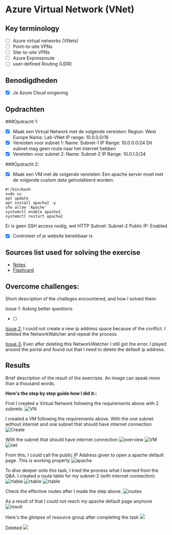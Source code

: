 # Azure Virtual Network (VNet)

## Key terminology

- [ ] Azure virtual networks (VNets)
- [ ] Point-to-site VPNs
- [ ] Site-to-site VPNs
- [ ] Azure Expressroute
- [ ] user-defined Routing (UDR)

## Benodigdheden

- [x] Je Azure Cloud omgeving

## Opdrachten

###Opdracht 1:

- [x] Maak een Virtual Network met de volgende vereisten:
      Region: West Europe
      Name: Lab-VNet
      IP range: 10.0.0.0/16
- [x] Vereisten voor subnet 1:
      Name: Subnet-1
      IP Range: 10.0.0.0/24
      Dit subnet mag geen route naar het internet hebben
- [x] Vereisten voor subnet 2:
      Name: Subnet-2
      IP Range: 10.0.1.0/24

###Opdracht 2:

- [x] Maak een VM met de volgende vereisten: Een apache server moet met de volgende custom data geïnstalleerd worden:

```
#!/bin/bash
sudo su
apt update
apt install apache2 -y
ufw allow 'Apache'
systemctl enable apache2
systemctl restart apache2
```

Er is geen SSH access nodig, wel HTTP
Subnet: Subnet-2
Public IP: Enabled

- [x] Controleer of je website bereikbaar is

## Sources list used for solving the exercise

- [Notes](https://drive.google.com/drive/folders/1OtQ_wYxGEuVkk2XZKPJAU1GY6BQS7u8k)
- [Flashcard]()

## Overcome challenges:

Short description of the challeges encountered, and how I solved them:

Issue 1: Asking better questions

- [ ] 

[Issue 2:](https://github.com/techgrounds/techgrounds-anj-dtmr/blob/main/00_includes/week-4-includes/az-10-issue2.1.png) I could not create a new ip address space because of the conflict. I deleted the NetworkWatcher and repeat the process

[Issue 3:](https://github.com/techgrounds/techgrounds-anj-dtmr/blob/main/00_includes/week-4-includes/az-10-issue3.2.png) Even after deleting this NetworkWatcher I still got the error. I played around the portal and found out that I need to delete the default ip address.



## Results

Brief description of the result of the exercises. An image can speak more than a thousand words.

**Here's the step by step guide how I did it::**


First I created a Virtual Network following the requirements above with 2 subnets.
![VN](https://github.com/techgrounds/techgrounds-anj-dtmr/blob/main/00_includes/week-4-includes/az-10-issue2.png)

I created a VM following the requirements above. With the one subnet without internet and one subnet that should have internet connection
![Create](https://github.com/techgrounds/techgrounds-anj-dtmr/blob/main/00_includes/week-4-includes/az-10-vm.png)

With the subnet that should have internet connection
![overview](https://github.com/techgrounds/techgrounds-anj-dtmr/blob/main/00_includes/week-4-includes/az-10-vm-overview.png)
![VM](https://github.com/techgrounds/techgrounds-anj-dtmr/blob/main/00_includes/week-4-includes/az-10-vm-sub2.png)
![net](https://github.com/techgrounds/techgrounds-anj-dtmr/blob/main/00_includes/week-4-includes/az-10-vmnetwork.png)

From this, I could call the public IP Address given to open a apache default page. This is working properly
![apache](https://github.com/techgrounds/techgrounds-anj-dtmr/blob/main/00_includes/week-4-includes/az-10-result-before.png)

To dive deeper onto this task, I tried the process what I learned from the Q&A. I created a route table for my subnet-2 (with internet connection)
![rtable](https://github.com/techgrounds/techgrounds-anj-dtmr/blob/main/00_includes/week-4-includes/az-10-sub2-rtable.png)
![rtable](https://github.com/techgrounds/techgrounds-anj-dtmr/blob/main/00_includes/week-4-includes/az-10-sub2-rtable%20copy.png)
![rtable](https://github.com/techgrounds/techgrounds-anj-dtmr/blob/main/00_includes/week-4-includes/az-10-route-table.png)

Check the effective routes after I made the step above.
![routes](https://github.com/techgrounds/techgrounds-anj-dtmr/blob/main/00_includes/week-4-includes/az-10-0000.png)

As a result of that I could not reach my apache default page anymore
![result](https://github.com/techgrounds/techgrounds-anj-dtmr/blob/main/00_includes/week-4-includes/az-10-result-after.png)

Here's the glimpse of resource group after completing the task
![](https://github.com/techgrounds/techgrounds-anj-dtmr/blob/main/00_includes/week-4-includes/az-10-rscgrp.png)

Deleted
![](https://github.com/techgrounds/techgrounds-anj-dtmr/blob/main/00_includes/week-4-includes/az-10-deleting.png)



